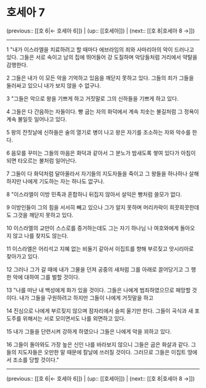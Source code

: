 # 호세아 7

(previous:: [[호 6|← 호세아 6]]) | (up:: [[호세아]]) | (next:: [[호 8|호세아 8 →]])

***




1 
"내가 이스라엘을 치료하려고 할 때마다 에브라임의 죄와 사마리아의 악이 드러나고 있다. 그들은 서로 속이고 남의 집에 뛰어들어 강 도질하며 악당들처럼 거리에서 약탈을 감행한다. 



2 
그들은 내가 이 모든 악을 기억하고 있음을 깨닫지 못하고 있다. 그들의 죄가 그들을 둘러싸고 있으니 내가 보지 않을 수 없구나. 



3 
"그들은 악으로 왕을 기쁘게 하고 거짓말로 그의 신하들을 기쁘게 하고 있다. 



4 
그들은 다 간음하는 자들이다. 빵 굽는 자의 화덕에서 계속 치솟는 불길처럼 그 정욕이 계속 불일듯 일어나고 있다. 



5 
왕의 잔칫날에 신하들은 술의 열기로 병이 나고 왕은 자기를 조소하는 자와 악수를 한다. 



6 
음모를 꾸미는 그들의 마음은 화덕과 같아서 그 분노가 밤새도록 쌓여 있다가 아침이 되면 타오르는 불처럼 일어난다. 



7 
그들이 다 화덕처럼 달아올라서 자기들의 지도자들을 죽이고 그 왕들을 하나하나 살해하지만 나에게 기도하는 자는 하나도 없구나. 



8 
"이스라엘이 이방 민족과 혼합하니 뒤집지 않아서 설익은 빵처럼 쓸모가 없다. 



9 
이방인들이 그의 힘을 서서히 빼고 있으나 그가 알지 못하며 머리카락이 희끗희끗한데도 그것을 깨닫지 못하고 있다. 



10 
이스라엘의 교만이 스스로를 증거하는데도 그는 자기 하나님 나 여호와에게 돌아오지 않고 나를 찾지도 않는다. 



11 
이스라엘은 어리석고 지혜 없는 비둘기 같아서 이집트를 향해 부르짖고 앗시리아로 찾아가고 있다. 



12 
그러나 그가 갈 때에 내가 그물을 던져 공중의 새처럼 그를 아래로 끌어당기고 그 행한 악에 대하여 그를 벌할 것이다. 



13 
"나를 떠난 내 백성에게 화가 있을 것이다. 그들은 나에게 범죄하였으므로 패망할 것이다. 내가 그들을 구원하려고 하지만 그들이 나에게 거짓말을 하고 



14 
진심으로 나에게 부르짖지 않으며 잠자리에서 슬피 울기만 한다. 그들이 곡식과 새 포도주를 위해서는 서로 모이면서도 나를 외면하고 있다. 



15 
내가 그들을 단련시켜 강하게 하였으나 그들은 나에게 악을 꾀하고 있다. 



16 
그들이 돌아와도 가장 높은 신인 나를 바라보지 않으니 그들은 굽은 화살과 같다. 그들의 지도자들은 오만한 말 때문에 칼날에 쓰러질 것이다. 그러므로 그들은 이집트 땅에서 조소를 당할 것이다."

***

(previous:: [[호 6|← 호세아 6]]) | (up:: [[호세아]]) | (next:: [[호 8|호세아 8 →]])
